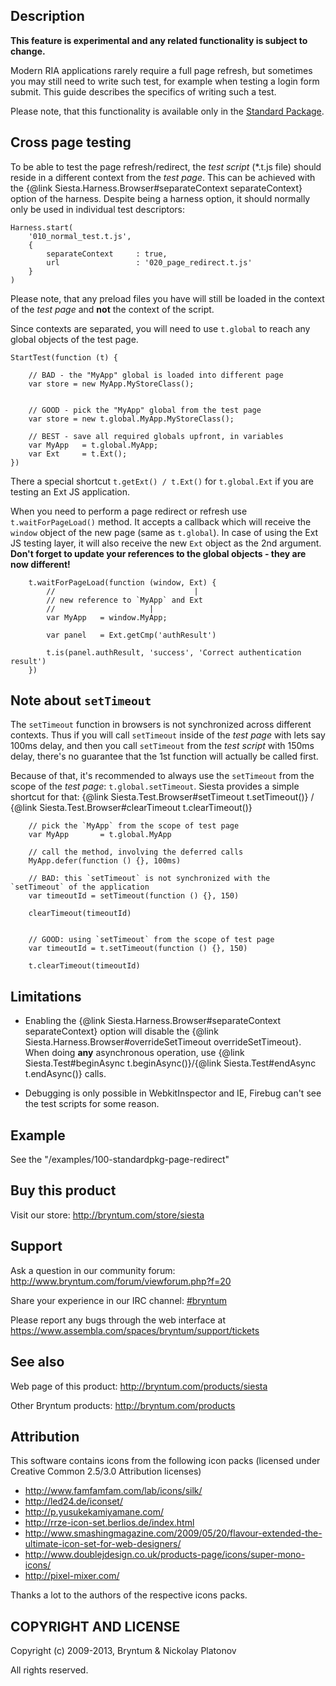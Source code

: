 Description
---------

**This feature is experimental and any related functionality is subject to change.**

Modern RIA applications rarely require a full page refresh, but sometimes you may still need to write such test,
for example when testing a login form submit. This guide describes the specifics of writing such a test.

Please note, that this functionality is available only in the <a href="http://bryntum.com/store/siesta">Standard Package</a>.


Cross page testing
---------

To be able to test the page refresh/redirect, the *test script* (\*.t.js file) should reside in a different context from the *test page*.
This can be achieved with the {@link Siesta.Harness.Browser#separateContext separateContext} option of the harness.
Despite being a harness option, it should normally only be used in individual test descriptors:

    Harness.start(
        '010_normal_test.t.js',
        {
            separateContext     : true,
            url                 : '020_page_redirect.t.js'
        }
    )
    
Please note, that any preload files you have will still be loaded in the context of the *test page* and **not** the context of the script.

Since contexts are separated, you will need to use `t.global` to reach any global objects of the test page. 

    StartTest(function (t) {
    
        // BAD - the "MyApp" global is loaded into different page
        var store = new MyApp.MyStoreClass();
        
        
        // GOOD - pick the "MyApp" global from the test page
        var store = new t.global.MyApp.MyStoreClass();
        
        // BEST - save all required globals upfront, in variables
        var MyApp   = t.global.MyApp;
        var Ext     = t.Ext();
    }) 

There a special shortcut `t.getExt() / t.Ext()` for `t.global.Ext` if you are testing an Ext JS application.

When you need to perform a page redirect or refresh use `t.waitForPageLoad()` method. It accepts a callback which will receive the `window` object of the new page (same as `t.global`).
In case of using the Ext JS testing layer, it will also receive the new `Ext` object as the 2nd argument. **Don't forget to update your references to the global objects - they are now different!**  

        t.waitForPageLoad(function (window, Ext) {
            //                               | 
            // new reference to `MyApp` and Ext
            //                     |
            var MyApp   = window.MyApp;
        
            var panel   = Ext.getCmp('authResult')
            
            t.is(panel.authResult, 'success', 'Correct authentication result')
        })


Note about `setTimeout`
---------

The `setTimeout` function in browsers is not synchronized across different contexts. Thus if you will call `setTimeout` inside of the *test page* with lets say 100ms delay,
and then you call `setTimeout` from the *test script* with 150ms delay, there's no guarantee that the 1st function will actually be called first. 

Because of that, it's recommended to always use the `setTimeout` from the scope of the *test page*: `t.global.setTimeout`. 
Siesta provides a simple shortcut for that: {@link Siesta.Test.Browser#setTimeout t.setTimeout()} / {@link Siesta.Test.Browser#clearTimeout t.clearTimeout()}

        // pick the `MyApp` from the scope of test page
        var MyApp       = t.global.MyApp
        
        // call the method, involving the deferred calls
        MyApp.defer(function () {}, 100ms)

        // BAD: this `setTimeout` is not synchronized with the `setTimeout` of the application
        var timeoutId = setTimeout(function () {}, 150)
        
        clearTimeout(timeoutId)


        // GOOD: using `setTimeout` from the scope of test page
        var timeoutId = t.setTimeout(function () {}, 150)
        
        t.clearTimeout(timeoutId)
  

Limitations
---------

- Enabling the {@link Siesta.Harness.Browser#separateContext separateContext} option will disable the {@link Siesta.Harness.Browser#overrideSetTimeout overrideSetTimeout}.
When doing **any** asynchronous operation, use {@link Siesta.Test#beginAsync t.beginAsync()}/{@link Siesta.Test#endAsync t.endAsync()} calls.

- Debugging is only possible in WebkitInspector and IE, Firebug can't see the test scripts for some reason. 


Example
---------

See the "/examples/100-standardpkg-page-redirect"


Buy this product
---------

Visit our store: <http://bryntum.com/store/siesta>


Support
---------

Ask a question in our community forum: <http://www.bryntum.com/forum/viewforum.php?f=20>

Share your experience in our IRC channel: [#bryntum](http://webchat.freenode.net/?randomnick=1&channels=bryntum&prompt=1)

Please report any bugs through the web interface at <https://www.assembla.com/spaces/bryntum/support/tickets>


See also
---------

Web page of this product: <http://bryntum.com/products/siesta>

Other Bryntum products: <http://bryntum.com/products>



Attribution
---------

This software contains icons from the following icon packs (licensed under Creative Common 2.5/3.0 Attribution licenses)

- <http://www.famfamfam.com/lab/icons/silk/>
- <http://led24.de/iconset/>
- <http://p.yusukekamiyamane.com/>
- <http://rrze-icon-set.berlios.de/index.html>
- <http://www.smashingmagazine.com/2009/05/20/flavour-extended-the-ultimate-icon-set-for-web-designers/>
- <http://www.doublejdesign.co.uk/products-page/icons/super-mono-icons/>
- <http://pixel-mixer.com/>

Thanks a lot to the authors of the respective icons packs.


COPYRIGHT AND LICENSE
---------

Copyright (c) 2009-2013, Bryntum & Nickolay Platonov

All rights reserved.